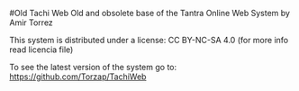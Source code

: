 #Old Tachi Web
Old and obsolete base of the Tantra Online Web System by Amir Torrez

This system is distributed under a license: CC BY-NC-SA 4.0 (for more info read licencia file)

To see the latest version of the system go to:
https://github.com/Torzap/TachiWeb
